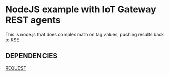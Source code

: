 # NodeJS example with IoT Gateway REST agents

This is node.js that does complex math on tag values, pushing results back to KSE

## DEPENDENCIES

[REQUEST](https://github.com/request/request)
